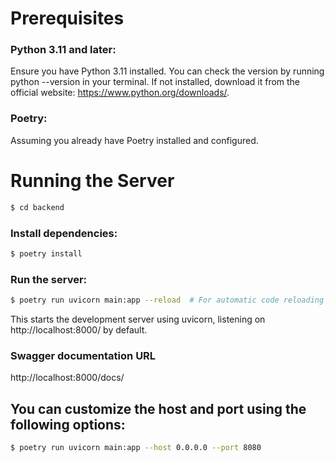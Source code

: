 # Prerequisites
### Python 3.11 and later: 
Ensure you have Python 3.11 installed. You can check the version by running python --version in your terminal. If not installed, download it from the official website: https://www.python.org/downloads/.

### Poetry: 
Assuming you already have Poetry installed and configured.

# Running the Server
```bash
$ cd backend
```

### Install dependencies:

```bash
$ poetry install
```

### Run the server:

```bash
$ poetry run uvicorn main:app --reload  # For automatic code reloading during development
```

This starts the development server using uvicorn, listening on http://localhost:8000/ by default. 

### Swagger documentation URL
http://localhost:8000/docs/

## You can customize the host and port using the following options:

```bash
$ poetry run uvicorn main:app --host 0.0.0.0 --port 8080
```
